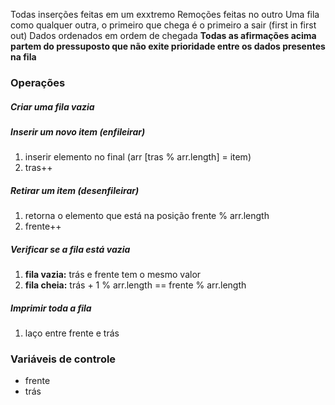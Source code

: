 Todas inserções feitas em um exxtremo
Remoções feitas no outro
Uma fila como qualquer outra, o primeiro que chega é o primeiro a sair (first in first out)
Dados ordenados em ordem de chegada
**Todas as afirmações acima partem do pressuposto que não exite prioridade entre os dados presentes na fila**

### Operações
##### Criar uma fila vazia
##### Inserir um novo item (enfileirar)
1. inserir elemento no final (arr [tras % arr.length] = item)
2. tras++
##### Retirar um item (desenfileirar)
1. retorna o elemento que está na posição frente % arr.length
2. frente++
##### Verificar se a fila está vazia
1. **fila vazia:** trás e frente tem o mesmo valor
2. **fila cheia:** trás + 1 % arr.length ==  frente % arr.length
##### Imprimir toda a fila
1. laço entre frente e trás
### Variáveis de controle
- frente
- trás
